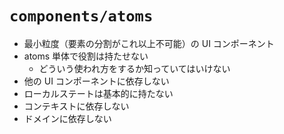 # `components/atoms`

- 最小粒度（要素の分割がこれ以上不可能）の UI コンポーネント
- atoms 単体で役割は持たせない
  - どういう使われ方をするか知っていてはいけない
- 他の UI コンポーネントに依存しない
- ローカルステートは基本的に持たない
- コンテキストに依存しない
- ドメインに依存しない
